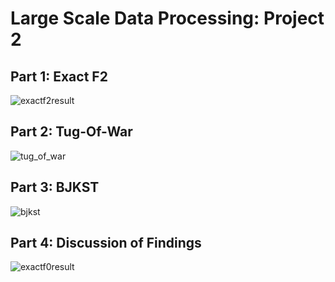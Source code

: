 # Large Scale Data Processing: Project 2
## Part 1: Exact F2
![exactf2result](https://user-images.githubusercontent.com/43038510/113490960-6fb66c00-949b-11eb-8ddf-cb9ae3bc028a.PNG)
## Part 2: Tug-Of-War
![tug_of_war](https://user-images.githubusercontent.com/43038510/113490974-7fce4b80-949b-11eb-87fd-348e52153e4a.PNG)
## Part 3: BJKST
![bjkst](https://user-images.githubusercontent.com/43038510/113490971-7b099780-949b-11eb-8f79-508a3f7c4877.PNG)
## Part 4: Discussion of Findings
![exactf0result](https://user-images.githubusercontent.com/43038510/113490968-77761080-949b-11eb-8477-7a4f4070b042.PNG)

